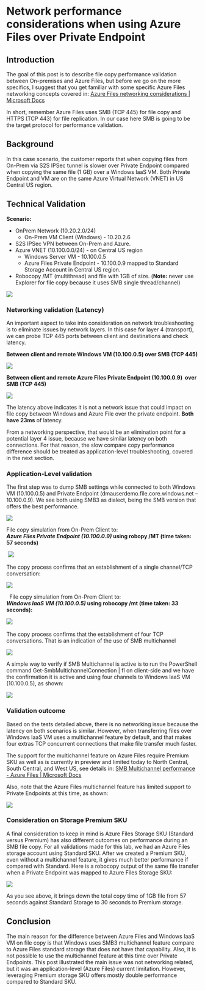 # Network performance considerations when using Azure Files over Private Endpoint

## Introduction

The goal of this post is to describe file copy performance validation between On-premises and Azure Files, but before we go on the more specifics, I suggest that you get familiar with some specific Azure Files networking concepts covered in: [Azure Files networking considerations | Microsoft
Docs](https://docs.microsoft.com/en-us/azure/storage/files/storage-files-networking-overview)

In short, remember Azure Files uses SMB (TCP 445) for file copy and HTTPS (TCP 443) for file replication. In our case here SMB is going to be the target protocol for performance validation.

## Background

In this case scenario, the customer reports that when copying files from On-Prem via S2S IPSec tunnel is slower over Private Endpoint compared when copying the same file (1 GB) over a Windows IaaS VM. Both Private Endpoint and VM are on the same Azure Virtual Network (VNET) in US Central US region.

## Technical Validation

**Scenario:**
-   OnPrem Network (10.20.2.0/24)
    -   On-Prem VM Client (Windows) - 10.20.2.6
-   S2S IPSec VPN between On-Prem and Azure.
-   Azure VNET (10.100.0.0/24) - on Central US region
    -   Windows Server VM - 10.100.0.5
    -   Azure Files Private Endpoint - 10.100.0.9 mapped to Standard
        Storage Account in Central US region.
-  Robocopy /MT (multithread) and file with 1GB of size. (**Note:** never use Explorer for file copy because it uses SMB single thread/channel) 

![](.//media/image1.jpeg)

### Networking validation (Latency)

An important aspect to take into consideration on network troubleshooting is to eliminate issues by network layers. In this case for layer 4 (transport), we can probe TCP 445 ports between client and destinations and check latency.

**Between client and remote Windows VM (10.100.0.5) over SMB (TCP 445)**

![](.//media/image2.jpeg)

**Between client and remote Azure Files Private Endpoint (10.100.0.9) 
over SMB (TCP 445)**

![](.//media/image3.jpeg)

The latency above indicates it is not a network issue that could impact on file copy between Windows and Azure File over the private endpoint. **Both have 23ms** of latency.

From a networking perspective, that would be an elimination point for a potential layer 4 issue, because we have similar latency on both connections. For that reason, the slow compare copy performance difference should be treated as application-level troubleshooting, covered in the next section.

### Application-Level validation

The first step was to dump SMB settings while connected to both Windows VM (10.100.0.5) and Private Endpoint (dmauserdemo.file.core.windows.net – 10.100.0.9). We see both using SMB3 as dialect, being the SMB version that offers the best performance.

![](.//media/image4.jpeg)

File copy simulation from On-Prem Client to:   
***Azure Files Private Endpoint (10.100.0.9)* using robopy /MT (time
taken: 57 seconds)**

 ![](.//media/image5.jpeg)

The copy process confirms that an establishment of a single channel/TCP conversation:

![](.//media/image6.jpeg)

 
File copy simulation from On-Prem Client to:  
***Windows IaaS VM (10.100.0.5)* using robocopy /mt (time taken: 33
seconds):**

![](.//media/image7.jpeg)
 

The copy process confirms that the establishment of four TCP conversations. That is an indication of the use of SMB multichannel 

![](.//media/image9.jpeg)

A simple way to verify if SMB Multichannel is active is to run the PowerShell command Get-SmbMultichannelConnection | fl on client-side and we have the confirmation it is active and using four channels to Windows IaaS VM (10.100.0.5), as shown:

![](.//media/image8.jpeg)

### Validation outcome
Based on the tests detailed above, there is no networking issue because
the latency on both scenarios is similar. However, when transferring
files over Windows IaaS VM uses a multichannel feature by default, and
that makes four extras TCP concurrent connections that make file
transfer much faster. 

The support for the multichannel feature on Azure
Files require Premium SKU as well as is currently in preview and limited today to North Central, South Central, and West US, see details in: [SMB Multichannel performance - Azure Files |
Microsoft
Docs](https://docs.microsoft.com/en-us/azure/storage/files/storage-files-smb-multichannel-performance)

Also, note that the Azure Files multichannel feature has limited support to Private Endpoints at this time, as shown: 

![](.//media/image10.png)

### Consideration on Storage Premium SKU 

A final consideration to keep in mind is Azure Files Storage SKU (Standard versus Premium) has also different outcomes on performance during an SMB file copy. For all validations made for this lab, we had an Azure Files storage account using Standard SKU. After we created a Premium SKU, even without a multichannel feature, it gives much better performance if compared with Standard. Here is a robocopy output of the same file transfer when a Private Endpoint was mapped to Azure Files Storage SKU:

![](.//media/image11.png)

As you see above, it brings down the total copy time of 1GB file from 57 seconds against Standard Storage to 30 seconds to Premium storage. 

## Conclusion

The main reason for the difference between Azure Files and Windows IaaS VM on file copy is that Windows uses SMB3 multichannel feature compare to Azure Files standard storage that does not have that capability. Also, it is not possible to use the multichannel feature at this time over Private Endpoints. This post illustrated the main issue was not networking related, but it was an application-level (Azure Files) current limitation. However, leveraging Premium storage SKU offers mostly double performance compared to Standard SKU.
